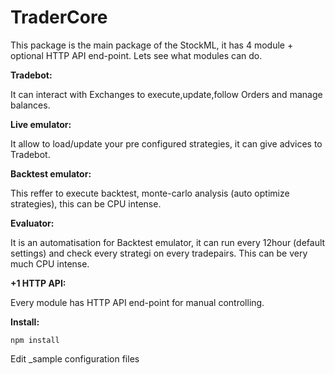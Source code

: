 # TraderCore

This package is the main package of the StockML, it has 4 module + optional HTTP API end-point. Lets see what modules can do.

**Tradebot:**

It can interact with Exchanges to execute,update,follow Orders and manage balances.

**Live emulator:**

It allow to load/update your pre configured strategies, it can give advices to Tradebot.

**Backtest emulator:**

This reffer to execute backtest, monte-carlo analysis (auto optimize strategies), this can be CPU intense.

**Evaluator:**

It is an automatisation for Backtest emulator, it can run every 12hour (default settings) and check every strategi on every tradepairs. This can be very much CPU intense.

**+1 HTTP API:**

Every module has HTTP API end-point for manual controlling.


**Install:**
```
npm install
```
Edit _sample configuration files

